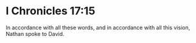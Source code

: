 # I Chronicles 17:15

In accordance with all these words, and in accordance with all this vision, Nathan spoke to David.
